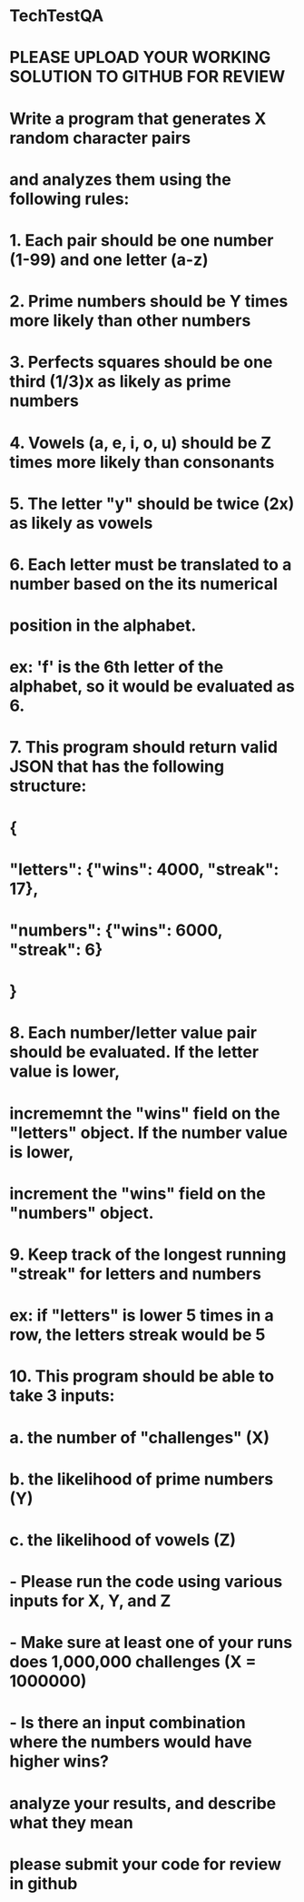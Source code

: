 # TechTestQA

# PLEASE UPLOAD YOUR WORKING SOLUTION TO GITHUB FOR REVIEW

# Write a program that generates X random character pairs
# and analyzes them using the following rules:
#
# 1. Each pair should be one number (1-99) and one letter (a-z)
#
# 2. Prime numbers should be Y times more likely than other numbers
#
# 3. Perfects squares should be one third (1/3)x as likely as prime numbers 
#
# 4. Vowels (a, e, i, o, u) should be Z times more likely than consonants
#
# 5. The letter "y" should be twice (2x) as likely as vowels
#
# 6. Each letter must be translated to a number based on the its numerical 
#    position in the alphabet.
#    ex: 'f' is the 6th letter of the alphabet, so it would be evaluated as 6. 
#
# 7. This program should return valid JSON that has the following structure:
#
# {
#    "letters": {"wins": 4000, "streak": 17},
#    "numbers": {"wins": 6000, "streak": 6}
# }
#
#
# 8. Each number/letter value pair should be evaluated. If the letter value is lower,
#    incrememnt the "wins" field on the "letters" object. If the number value is lower, 
#    increment the "wins" field on the "numbers" object.
#
# 9. Keep track of the longest running "streak" for letters and numbers
#    
#    ex: if "letters" is lower 5 times in a row, the letters streak would be 5
#
# 10. This program should be able to take 3 inputs:
#  a. the number of "challenges" (X)
#  b. the likelihood of prime numbers (Y)
#  c. the likelihood of vowels (Z)

# - Please run the code using various inputs for X, Y, and Z
# - Make sure at least one of your runs does 1,000,000 challenges (X = 1000000)
# - Is there an input combination where the numbers would have higher wins?
#
# analyze your results, and describe what they mean
# please submit your code for review in github
